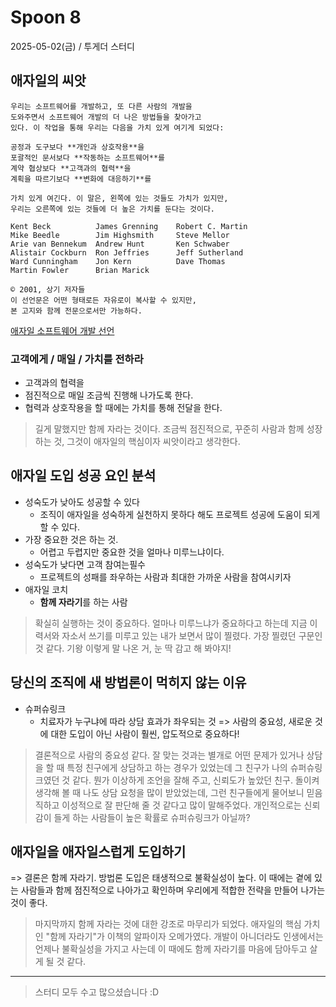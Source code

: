 # Spoon 8

2025-05-02(금) / 투게더 스터디

## 애자일의 씨앗

```
우리는 소프트웨어를 개발하고, 또 다른 사람의 개발을
도와주면서 소프트웨어 개발의 더 나은 방법들을 찾아가고
있다. 이 작업을 통해 우리는 다음을 가치 있게 여기게 되었다:

공정과 도구보다 **개인과 상호작용**을
포괄적인 문서보다 **작동하는 소프트웨어**를
계약 협상보다 **고객과의 협력**을
계획을 따르기보다 **변화에 대응하기**를

가치 있게 여긴다. 이 말은, 왼쪽에 있는 것들도 가치가 있지만,
우리는 오른쪽에 있는 것들에 더 높은 가치를 둔다는 것이다.

Kent Beck          James Grenning    Robert C. Martin
Mike Beedle        Jim Highsmith     Steve Mellor
Arie van Bennekum  Andrew Hunt       Ken Schwaber
Alistair Cockburn  Ron Jeffries      Jeff Sutherland
Ward Cunningham    Jon Kern          Dave Thomas
Martin Fowler      Brian Marick

© 2001, 상기 저자들
이 선언문은 어떤 형태로든 자유로이 복사할 수 있지만,
본 고지와 함께 전문으로서만 가능하다.
```

[애자일 소프트웨어 개발 선언](https://agilemanifesto.org/iso/ko/manifesto.html)

### 고객에게 / 매일 / 가치를 전하라

- 고객과의 협력을
- 점진적으로 매일 조금씩 진행해 나가도록 한다.
- 협력과 상호작용을 할 때에는 가치를 통해 전달을 한다.

> 길게 말했지만 함께 자라는 것이다. 조금씩 점진적으로, 꾸준히 사람과 함께 성장하는 것, 그것이 애자일의 핵심이자 씨앗이라고 생각한다.

## 애자일 도입 성공 요인 분석

- 성숙도가 낮아도 성공할 수 있다
  - 조직이 애자일을 성숙하게 실천하지 못하다 해도 프로젝트 성공에 도움이 되게 할 수 있다.
- 가장 중요한 것은 하는 것.
  - 어렵고 두렵지만 중요한 것을 얼마나 미루느냐이다.
- 성숙도가 낮다면 고객 참여는필수
  - 프로젝트의 성패를 좌우하는 사람과 최대한 가까운 사람을 참여시키자
- 애자일 코치
  - **함께 자라기**를 하는 사람

> 확실히 실행하는 것이 중요하다. 얼마나 미루느냐가 중요하다고 하는데 지금 이력서와 자소서 쓰기를 미루고 있는 내가 보면서 많이 찔렸다. 가장 찔렸던 구문인 것 같다. 기왕 이렇게 말 나온 거, 눈 딱 감고 해 봐야지!

## 당신의 조직에 새 방법론이 먹히지 않는 이유

- 슈퍼슈링크
  - 치료자가 누구냐에 따라 상담 효과가 좌우되는 것
    => 사람의 중요성, 새로운 것에 대한 도입이 아닌 사람이 훨씬, 압도적으로 중요하다!

> 결론적으로 사람의 중요성 같다. 잘 맞는 것과는 별개로 어떤 문제가 있거나 상담을 할 때 특정 친구에게 상담하고 하는 경우가 있었는데 그 친구가 나의 슈퍼슈링크였던 것 같다. 뭔가 이상하게 조언을 잘해 주고, 신뢰도가 높았던 친구. 돌이켜 생각해 볼 때 나도 상담 요청을 많이 받았었는데, 그런 친구들에게 물어보니 믿음직하고 이성적으로 잘 판단해 줄 것 같다고 많이 말해주었다. 개인적으로는 신뢰감이 들게 하는 사람들이 높은 확률로 슈퍼슈링크가 아닐까?

## 애자일을 애자일스럽게 도입하기

=> 결론은 함께 자라기.
방법론 도입은 태생적으로 불확실성이 높다. 이 때에는 곁에 있는 사람들과 함께 점진적으로 나아가고 확인하며 우리에게 적합한 전략을 만들어 나가는 것이 좋다.

> 마지막까지 함께 자라는 것에 대한 강조로 마무리가 되었다. 애자일의 핵심 가치인 "함께 자라기"가 이책의 알파이자 오메가였다. 개발이 아니더라도 인생에서는 언제나 불확실성을 가지고 사는데 이 때에도 함께 자라기를 마음에 담아두고 살게 될 것 같다.

---

> 스터디 모두 수고 많으셨습니다 :D

